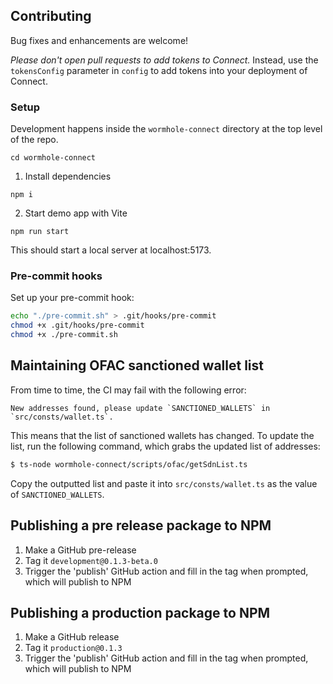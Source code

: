 ## Contributing

Bug fixes and enhancements are welcome!

*Please don't open pull requests to add tokens to Connect.* Instead, use the `tokensConfig` parameter in `config` to add tokens into your deployment of Connect.

### Setup

Development happens inside the `wormhole-connect` directory at the top level of the repo.

```
cd wormhole-connect
```

1) Install dependencies

```
npm i
```

2) Start demo app with Vite

```
npm run start
```

This should start a local server at localhost:5173.

### Pre-commit hooks

Set up your pre-commit hook:

```bash
echo "./pre-commit.sh" > .git/hooks/pre-commit
chmod +x .git/hooks/pre-commit
chmod +x ./pre-commit.sh
```

## Maintaining OFAC sanctioned wallet list

From time to time, the CI may fail with the following error:

```
New addresses found, please update `SANCTIONED_WALLETS` in `src/consts/wallet.ts`.
```

This means that the list of sanctioned wallets has changed. To update the list, run the following command, which grabs the updated list of addresses:

```sh
$ ts-node wormhole-connect/scripts/ofac/getSdnList.ts
```

Copy the outputted list and paste it into `src/consts/wallet.ts` as the value of `SANCTIONED_WALLETS`.

## Publishing a pre release package to NPM

1. Make a GitHub pre-release
2. Tag it `development@0.1.3-beta.0`
3. Trigger the 'publish' GitHub action and fill in the tag when prompted, which will publish to NPM

## Publishing a production package to NPM

1. Make a GitHub release
2. Tag it `production@0.1.3`
3. Trigger the 'publish' GitHub action and fill in the tag when prompted, which will publish to NPM
